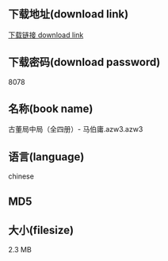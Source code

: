 ## 下载地址(download link)
[下载链接 download link](https://tutu365.netlify.app/?s=%E5%8F%A4%E8%91%A3%E5%B1%80%E4%B8%AD%E5%B1%80%EF%BC%88%E5%85%A8%E5%9B%9B%E5%86%8C%EF%BC%89-+%E9%A9%AC%E4%BC%AF%E5%BA%B8.azw3)

## 下载密码(download password)
8078

## 名称(book name)
古董局中局（全四册）- 马伯庸.azw3.azw3

## 语言(language)
chinese

## MD5


## 大小(filesize)
2.3 MB
